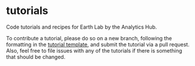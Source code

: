 # tutorials

Code tutorials and recipes for Earth Lab by the Analytics Hub.

To contribute a tutorial, please do so on a new branch, following the formatting in the [tutorial template](Template.ipynb), and submit the tutorial via a pull request.
Also, feel free to file issues with any of the tutorials if there is something that should be changed.
